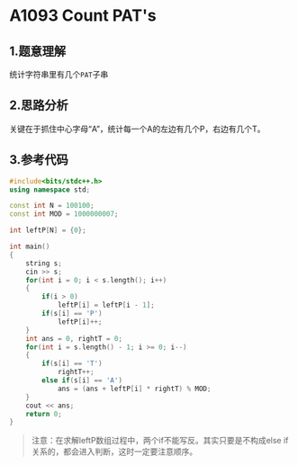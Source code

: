 # A1093 Count PAT's

## 1.题意理解
统计字符串里有几个```PAT```子串

## 2.思路分析
关键在于抓住中心字母“A”，统计每一个A的左边有几个P，右边有几个T。

## 3.参考代码
```cpp
#include<bits/stdc++.h>
using namespace std;

const int N = 100100;
const int MOD = 1000000007;

int leftP[N] = {0};

int main()
{
    string s;
    cin >> s;
    for(int i = 0; i < s.length(); i++)
    {
        if(i > 0)
            leftP[i] = leftP[i - 1];
        if(s[i] == 'P')
            leftP[i]++;
    }
    int ans = 0, rightT = 0;
    for(int i = s.length() - 1; i >= 0; i--)
    {
        if(s[i] == 'T')
            rightT++;
        else if(s[i] == 'A')
            ans = (ans + leftP[i] * rightT) % MOD;
    }
    cout << ans;
    return 0;
}
```
> 注意：在求解leftP数组过程中，两个if不能写反。其实只要是不构成else if关系的，都会进入判断，这时一定要注意顺序。